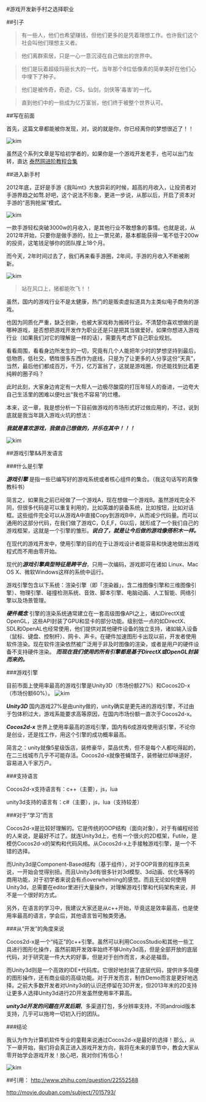 #游戏开发新手村之选择职业


##引子


>有一些人，他们也希望赚钱，但他们更多的是凭着理想工作。也许我们这个社会叫他们理想主义者。 

>他们离群索居，只是一心一意沉浸在自己做出的世界中。 

>他们是玩着超级玛丽长大的一代，当年那个8位低像素的简单美好在他们心中埋下了种子。

>他们是被传奇，奇迹，CS，仙剑，剑侠等‘毒害’的一代。

>直到他们中的一些成为亿万富翁，他们终于被整个世界认可。

##写在前面

首先，这篇文章都能被你发现，对，说的就是你，你已经离你的梦想很近了！！

![kim](../emotions/hurryup.jpg)

虽然这个系列文章是写给初学者的，如果你是一个游戏开发老手，也可以出门左转，直达
[泰然网进阶教程合集](http://www.tairan.com/tutorials/ "tutorials")

##进入新手村

2012年底，正好是手游《我叫mt》大放异彩的时候，超高的月收入，让投资者对手游界趋之如骛.好吧，这个说法不形象，更进一步说，从那以后，开启了资本对手游的“恶狗抢屎”模式。

![kim](./res/mt.jpg)

一款手游轻松突破3000w的月收入，是其他行业不敢想象的事情。也就是说，从2012年开始，只要你是做手游的，拉上一票兄弟，基本都能获得一笔不低于200w的投资，这笔钱足够你的团队撑上18个月。

而今天，2年时间过去了，我们再来看手游圈，2年间，手游的月收入不断被刷新。

![kim](./res/shouru.png)

>站在风口上，猪都能吹飞！！

虽然，国内的游戏行业不是太健康，热门的是贩卖虚拟道具为主类似电子商务的游戏。

也因为同质化严重，缺乏创新，也被大家戏称为搬砖行业。不清楚你喜欢想做的是哪种游戏，是否想把游戏开发作为职业还是只是把其当做爱好。如果你想进入游戏行业（如果我们对它的理解是一样的话），需要先考虑下自己职业规划。

看看周围，看看身边所发生的一切，究竟有几个人能把年少时的梦想坚持到最后，低物质，低社交，牺牲很多东西作为底线，只是为了让更多的人分享这份“天真”，当然，最后他们都成百万，千万，亿万富翁了，这就是游戏圈，你还能找到比着更纯粹的圈子吗？

此时此刻，大家身边肯定有一大帮人一边极尽酸腐的打压年轻人的奋进，一边夸大自己生活里的困难以便吐出“我也不容易”的烂槽。

本来，这一章，我是想分析一下目前做游戏的市场形式好过做应用的，不过，说到底就是我当年跳入游戏火坑的想法：

***我就是喜欢游戏，我做自己想做的，并乐在其中！！！***

![kim](./res/chance.jpg)

##游戏引擎&&开发语言


###什么是引擎

***游戏引擎*** 是指一些已编写好的游戏系统或者核心组件的集合。（我这句话写的真像教科书）

简言之，如果我之前已经做了一个游戏A，现在想做一个游戏B。虽然游戏完全不同，但很多代码是可以重复利用的，比如英雄的装备系统，比如按钮，比如对话框。这些组件完全可以从游戏A中直接Copy到游戏B中，从而减少代码量。而可以通用的这部分代码，在我们做了游戏C，D,E,F，G以后，就形成了一个我们自己的游戏框架，这就是一个引擎的雏形。***说白了，就是让今后做的游戏像搭积木一样。***

在现代的游戏开发中，使用引擎的目的在于让游戏设计者能容易和快速地做出游戏程式而不用由零开始。

现代的***游戏引擎典型特征是跨平台***，只用一次编码，游戏即可在诸如 Linux、Mac OS X、微软Windows这样的系统中运行。

游戏引擎包含以下系统：渲染引擎（即「渲染器」，含二维图像引擎和三维图像引擎）、物理引擎、碰撞检测系统、音效、脚本引擎、电脑动画、人工智能、网络引擎以及场景管理。

***硬件概念***
引擎的渲染系统通常建立在一套高级图像API之上，诸如DirectX或OpenGL，这些API封装了GPU和显卡的部分功能。级别低一点的如DirectX、SDL和OpenAL也经常使用，他们提供对其他硬件设备的独立支持，诸如输入设备（鼠标、键盘、控制杆）、网卡、声卡。在硬件加速图形卡出现以前，开发者使用软件渲染。现在软件渲染依然被广泛用于非及时图像的渲染，或者是用户的硬件设备不支持硬件渲染。 ***而现在我们使用的所有引擎都是基于DirectX或OpenGL封装而来的。***

###游戏引擎

目前市面上使用率最高的游戏引擎是Unity3D（市场份额27%）和Cocos2D-x（市场份额60%）。
![kim](./res/unity_cocos.png)

***Unity3D*** 国内游戏27%是由unity做的，unity确实是更先进的游戏引擎，不过由于包体积过大，游戏系能要求高等原因，在国内市场份额一直次于Cocos2d-x。

***Cocos2d-x*** 世界上使用率最高的游戏引擎，国内有6成游戏使用该引擎，不论你是创业，还是找工作，用这个引擎的成功概率最高。

简言之：unity就像5星级饭店，装修豪华，菜品优秀，但不是每个人都吃得起的，在二三线城市几乎不可能存活。Cocos2d-x就像苍蝇馆子，装修破烂却味道好，容易进入千家万户。


###支持语言

Cocos2d-x支持语言有：c++（主要），js，lua

unity3d支持的语言有：c#（主要），js，lua（支持较差）

###对于“学习”而言

Cocos2d-x是比较好理解的。它是传统的OOP结构（面向对象），对于有编程经验的人来说，是最好不过了。就连Unity3d上，也有一个很火的2D框架，Futile，是模仿Cocos2d-x的架构和代码风格。从Cocos2d-x上手接触游戏引擎，是一个不错的选择。

而Unity3d是Component-Based结构（基于组件），对于OOP背景的程序员来说，一开始会觉得别扭。而且Unity3d有很多针对3d模型、3d动画、优化等等的商用功能，对于初学者来说会有点overwhelming的感觉。而且无论如何使用Unity3d，总需要在editor里进行大量操作，对理解游戏引擎和代码架构来说，并不是一个很好的方式。

另外，在语言的学习中，我建议大家还是从c++开始，毕竟这是效率最高，也是使用率最高的语言，学会后，其他语言皆可触类旁通。

###从“开发”的角度来说

Cocos2d-x是一个“纯正”的c++引擎。虽然可以利用CocosStudio和其他一些工具进行图形化操作，虽然前期开发效率始终不够Unity3d高，但是全部开放的底层代码，对于研究是一件大大的好事，但是对于创作而言，未必是福音。

而Unity3d则是一个高效的IDE+代码库。它很好地封装了底层代码，提供许多简便的图形操作，还有商业级的高级功能。对于开发而言，制作Demo而言是更好地选择。之前大多数开发者对Unity3d的认识还停留在3D开发，但2013年末的2D支持让更多人选择Unity3d进行2D开发虽然使用率不算高。

***unity3d开发的问题在开发后期***，多渠道打包，多分辨率支持，不同android版本支持，几乎可以拖垮一切初入行的团队。

###结论

我认为作为计算机软件专业的童鞋来说通过Cocos2d-x是最好的选择！那么，从下一章开始，我们将会真正进入游戏开发方向，我将在未来的章节中，教会大家从零开始学会游戏开发！放心吧，我对你们有信心！

![kim](../emotions/done.png)

##引用：
http://www.zhihu.com/question/22552588

http://movie.douban.com/subject/7015793/